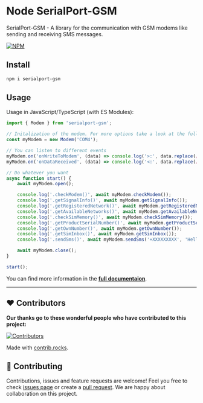 # Node SerialPort-GSM

SerialPort-GSM - A library for the communication with GSM modems like sending and receiving SMS messages.

[![NPM](https://nodei.co/npm/serialport-gsm.png)](https://npmjs.org/package/serialport-gsm)

## Install

```bash
npm i serialport-gsm
```

## Usage

Usage in JavaScript/TypeScript (with ES Modules):

```typescript
import { Modem } from 'serialport-gsm';

// Initalization of the modem. For more options take a look at the full documentaion
const myModem = new Modem('COM4');

// You can listen to different events
myModem.on('onWriteToModem', (data) => console.log('>:', data.replace(/\n|\r/g, '')));
myModem.on('onDataReceived', (data) => console.log('<:', data.replace(/\n|\r/g, '')));

// Do whatever you want
async function start() {
	await myModem.open();

	console.log('.checkModem()', await myModem.checkModem());
	console.log('.getSignalInfo()', await myModem.getSignalInfo());
	console.log('.getRegisteredNetwork()', await myModem.getRegisteredNetwork());
	console.log('.getAvailableNetworks()', await myModem.getAvailableNetworks());
	console.log('.checkSimMemory()', await myModem.checkSimMemory());
	console.log('.getProductSerialNumber()', await myModem.getProductSerialNumber());
	console.log('.getOwnNumber()', await myModem.getOwnNumber());
	console.log('.getSimInbox()', await myModem.getSimInbox());
	console.log('.sendSms()', await myModem.sendSms('+XXXXXXXXX', 'Hello, Zap here!'));

	await myModem.close();
}

start();
```

You can find more information in the **[full documentaion](https://zabsalahid.github.io/serialport-gsm/)**.

---

## ❤️ Contributors

**Our thanks go to these wonderful people who have contributed to this project:**

[![Contributors](https://contrib.rocks/image?repo=zabsalahid/serialport-gsm)](https://github.com/zabsalahid/serialport-gsm/graphs/contributors)

Made with [contrib.rocks](https://contrib.rocks).

## 🤝 Contributing

Contributions, issues and feature requests are welcome! Feel you free to check [issues page](https://github.com/zabsalahid/serialport-gsm/issues) or create a [pull request](https://github.com/zabsalahid/serialport-gsm/pulls). We are happy about collaboration on this project.
